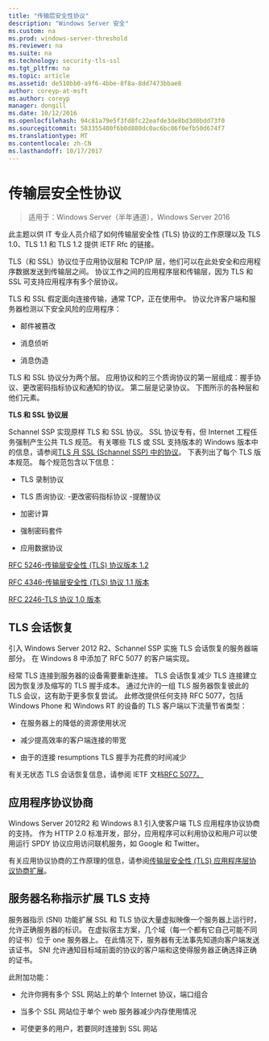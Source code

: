 ```yaml
---
title: "传输层安全性协议"
description: "Windows Server 安全"
ms.custom: na
ms.prod: windows-server-threshold
ms.reviewer: na
ms.suite: na
ms.technology: security-tls-ssl
ms.tgt_pltfrm: na
ms.topic: article
ms.assetid: de510bb0-a9f6-4bbe-8f8a-8dd7473bbae8
author: coreyp-at-msft
ms.author: coreyp
manager: dongill
ms.date: 10/12/2016
ms.openlocfilehash: 94c81a79e5f3fd8fc22eafde3de8bd3d0bdd73f0
ms.sourcegitcommit: 583355400f6b0d880dc0ac6bc06f0efb50d674f7
ms.translationtype: MT
ms.contentlocale: zh-CN
ms.lasthandoff: 10/17/2017
---
```

# 传输层安全性协议

>适用于：Windows Server（半年通道），Windows Server 2016

此主题以供 IT 专业人员介绍了如何传输层安全性 (TLS) 协议的工作原理以及 TLS 1.0、TLS 1.1 和 TLS 1.2 提供 IETF Rfc 的链接。

TLS（和 SSL）协议位于应用协议层和 TCP/IP 层，他们可以在此处安全和应用程序数据发送到传输层之间。 协议工作之间的应用程序层和传输层，因为 TLS 和 SSL 可支持应用程序有多个层协议。

TLS 和 SSL 假定面向连接传输，通常 TCP，正在使用中。 协议允许客户端和服务器检测以下安全风险的应用程序：

-   邮件被篡改

-   消息侦听

-   消息伪造

TLS 和 SSL 协议分为两个层。 应用协议和的三个质询协议的第一层组成：握手协议、更改密码指标协议和通知的协议。 第二层是记录协议。 下图所示的各种层和他们元素。

**TLS 和 SSL 协议层**


Schannel SSP 实现原样 TLS 和 SSL 协议。 SSL 协议专有，但 Internet 工程任务强制产生公共 TLS 规范。 有关哪些 TLS 或 SSL 支持版本的 Windows 版本中的信息，请参阅[TLS 月 SSL (Schannel SSP) 中的协议](https://msdn.microsoft.com/en-us/library/windows/desktop/mt808159(v=vs.85).aspx)。 下表列出了每个 TLS 版本规范。 每个规范包含以下信息：

-   TLS 录制协议

-   TLS 质询协议: \-更改密码指标协议 \-提醒协议

-   加密计算

-   强制密码套件

-   应用数据协议

[RFC 5246-传输层安全性 (TLS) 协议版本 1.2](http://tools.ietf.org/html/rfc5246)

[RFC 4346-传输层安全性 (TLS) 协议 1.1 版本](http://tools.ietf.org/html/rfc4346)

[RFC 2246-TLS 协议 1.0 版本](http://tools.ietf.org/html/rfc2246)

## <a name="BKMK_SessionResumption"></a>TLS 会话恢复
引入 Windows Server 2012 R2、Schannel SSP 实施 TLS 会话恢复的服务器端部分。 在 Windows 8 中添加了 RFC 5077 的客户端实现。

经常 TLS 连接到服务器的设备需要重新连接。 TLS 会话恢复减少 TLS 连接建立因为恢复涉及缩写的 TLS 握手成本。 通过允许的一组 TLS 服务器恢复彼此的 TLS 会议，这有助于更多恢复尝试。 此修改提供任何支持 RFC 5077，包括 Windows Phone 和 Windows RT 的设备的 TLS 客户端以下流量节省类型：

-   在服务器上的降低的资源使用状况

-   减少提高效率的客户端连接的带宽

-   由于的连接 resumptions TLS 握手为花费的时间减少

有关无状态 TLS 会话恢复信息，请参阅 IETF 文档[RFC 5077。](http://www.ietf.org/rfc/rfc5077)

## <a name="BKMK_AppProtocolNego"></a>应用程序协议协商
 Windows Server 2012R2 和 Windows 8.1 引入使客户端 TLS 应用程序协议协商的支持。 作为 HTTP 2.0 标准开发，部分，应用程序可以利用协议和用户可以使用运行 SPDY 协议应用访问联机服务，如 Google 和 Twitter。

有关应用协议协商的工作原理的信息，请参阅[传输层安全性 (TLS) 应用程序层协议协商扩展](http://tools.ietf.org/search/draft-ietf-tls-applayerprotoneg-05)。

## <a name="BKMK_SNI"></a>服务器名称指示扩展 TLS 支持
服务器指示 (SNI) 功能扩展 SSL 和 TLS 协议大量虚拟映像一个服务器上运行时，允许正确服务器的标识。 在虚拟宿主方案，几个域（每一个都有它自己可能不同的证书）位于 one 服务器上。 在此情况下，服务器有无法事先知道向客户端发送该证书。 SNI 允许通知目标域前面的协议的客户端和这使得服务器正确选择正确的证书。

此附加功能：

-   允许你拥有多个 SSL 网站上的单个 Internet 协议，端口组合

-   当多个 SSL 网站位于单个 web 服务器减少内存使用情况

-   可使更多的用户，若要同时连接到 SSL 网站



